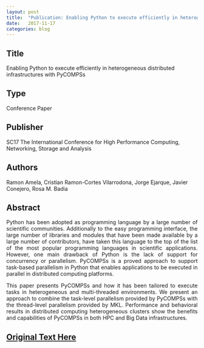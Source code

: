```yaml
---
layout: post
title:  "Publication: Enabling Python to execute efficiently in heterogeneous distributed infrastructures with PyCOMPSs"
date:   2017-11-17 
categories: blog
---
```


<h2>Title</h2> 
Enabling Python to execute efficiently in heterogeneous distributed infrastructures with PyCOMPSs

<h2>Type</h2> 
Conference Paper

<h2>Publisher</h2> 
SC17 The International Conference for High Performance Computing, Networking, Storage and Analysis

<h2>Authors</h2> 
Ramon Amela, Cristian Ramon-Cortes Vilarrodona, Jorge Ejarque, Javier Conejero, Rosa M. Badia

<h2>Abstract</h2> 
<p align="justify">
Python has been adopted as programming language by a large number of scientific communities. Additionally to the easy programming interface, the large number of libraries and modules that have been made available by a large number of contributors, have taken this language to the top of the list of the most popular programming languages in scientific applications. However, one main drawback of Python is the lack of support for concurrency or parallelism. PyCOMPSs is a proved approach to support task-based parallelism in Python that enables applications to be executed in parallel in distributed computing platforms.
</p>
<p align="justify">
This paper presents PyCOMPSs and how it has been tailored to execute tasks in heterogeneous and multi-threaded environments. We present an approach to combine the task-level parallelism provided by PyCOMPSs with the thread-level parallelism provided by MKL. Performance and behavioral results in distributed computing heterogeneous clusters show the benefits and capabilities of PyCOMPSs in both HPC and Big Data infrastructures.
</p>

<h2><a href="https://doi.org/10.1145/3149869.3149870" target="_blank">Original Text Here</a>

